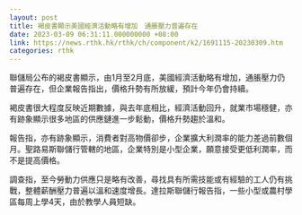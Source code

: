 ```yaml
---
layout: post
title: 褐皮書顯示美國經濟活動略有增加　通脹壓力普遍存在
date: 2023-03-09 06:31:11.000000000 +08:00
link: https://news.rthk.hk/rthk/ch/component/k2/1691115-20230309.htm
categories: rthk
---
```


聯儲局公布的褐皮書顯示，由1月至2月底，美國經濟活動略有增加，通脹壓力仍普遍存在，但企業報告指出，價格升勢有所放緩，預計今年仍會持續。

褐皮書很大程度反映近期數據，與去年底相比，經濟活動回升，就業市場穩健，亦有跡象顯示很多地區的供應鏈進一步鬆動，價格升勢趨於溫和。

報告指，亦有跡象顯示，消費者對高物價卻步，企業擴大利潤率的能力差過前數個月。聖路易斯聯儲行管轄的地區，企業特別是小型企業，願意接受更低利潤率，而不是提高價格。

調查指，至今勞動力供應只是略有改善，尋找具有所需技能或有經驗的工人仍有挑戰，整體薪酬壓力普遍以溫和速度增長。達拉斯聯儲行報告指，一些小型或農村學區每周上學4天，由於教學人員短缺。
